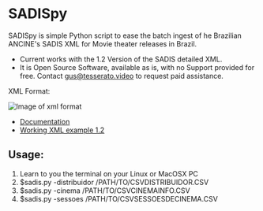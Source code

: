 # SADISpy
SADISpy is simple Python script to ease the batch ingest of he Brazilian ANCINE's SADIS XML for Movie theater releases in Brazil.   
   
* Current works with the 1.2 Version of the SADIS detailed XML.   
* It is Open Source Software, available as is, with no Support provided for free. Contact gus@tesserato.video to request paid assistance.   
   
XML Format:   
   
![Image of xml format](https://raw.githubusercontent.com/gustavohmsilva/SADISpy/master/doc/xml_format_flux1.2.png)   
      
* [Documentation](https://raw.githubusercontent.com/gustavohmsilva/SADISpy/master/doc/detailed_xml_sadis1.2.pdf)   
* [Working XML example 1.2](https://raw.githubusercontent.com/gustavohmsilva/SADISpy/master/doc/valid_xml_example1.2.xml)


## Usage:
1. Learn to you the terminal on your Linux or MacOSX PC
2. $sadis.py -distribuidor /PATH/TO/CSVDISTRIBUIDOR.CSV 
3. $sadis.py -cinema /PATH/TO/CSVCINEMAINFO.CSV 
3. $sadis.py -sessoes /PATH/TO/CSVSESSOESDECINEMA.CSV 
